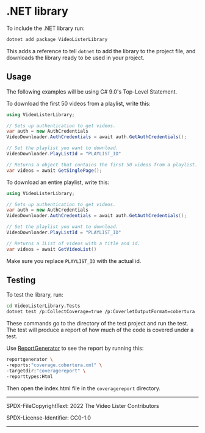 # .NET library

To include the .NET library run:

```bash
dotnet add package VideoListerLibrary
```

This adds a reference to tell `dotnet` to add the library to the project file,
and downloads the library ready to be used in your project.

## Usage

The following examples will be using C# 9.0's Top-Level Statement.

To download the first 50 videos from a playlist, write this:

```cs
using VideoListerLibrary;

// Sets up authentication to get videos.
var auth = new AuthCredentials
VideoDownloader.AuthCredentials = await auth.GetAuthCredentials();

// Set the playlist you want to download.
VideoDownloader.PlayListId = "PLAYLIST_ID"

// Returns a object that contains the first 50 videos from a playlist.
var videos = await GetSinglePage();
```

To download an entire playlist, write this:

```cs
using VideoListerLibrary;

// Sets up authentication to get videos.
var auth = new AuthCredentials
VideoDownloader.AuthCredentials = await auth.GetAuthCredentials();

// Set the playlist you want to download.
VideoDownloader.PlayListId = "PLAYLIST_ID"

// Returns a IList of videos with a title and id.
var videos = await GetVideoList()
```

Make sure you replace `PLAYLIST_ID` with the actual id.

## Testing

To test the library, run:

```bash
cd VideoListerLibrary.Tests
dotnet test /p:CollectCoverage=true /p:CoverletOutputFormat=cobertura
```

These commands go to the directory of the test project and run the test. The
test will produce a report of how much of the code is covered under a test.

Use [ReportGenerator](https://github.com/danielpalme/ReportGenerator) to see the
report by running this:

```bash
reportgenerator \
-reports:"coverage.cobertura.xml" \
-targetdir:"coveragereport" \
-reporttypes:Html
```

Then open the index.html file in the `coveragereport` directory.

---

SPDX-FileCopyrightText: 2022 The Video Lister Contributors

SPDX-License-Identifier: CC0-1.0

---
